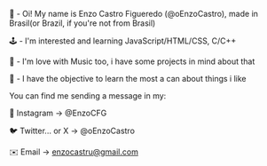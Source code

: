 👋 - Oi! My name is Enzo Castro Figueredo (@oEnzoCastro), made in Brasil(or Brazil, if you're not from Brasil)

🕹️ - I'm interested and learning JavaScript/HTML/CSS, C/C++

🎵 - I'm love with Music too, i have some projects in mind about that

🧠 - I have the objective to learn the most a can about things i like

You can find me sending a message in my:

📸 Instagram -> @EnzoCFG

🐦 Twitter... or X -> @oEnzoCastro

✉️ Email -> enzocastru@gmail.com

